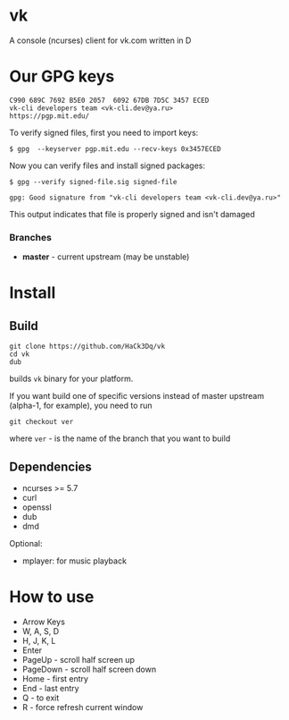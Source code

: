 # vk
A console (ncurses) client for vk.com written in D

# Our GPG keys

```
C990 689C 7692 B5E0 2057  6092 67DB 7D5C 3457 ECED 
vk-cli developers team <vk-cli.dev@ya.ru>
https://pgp.mit.edu/
```

To verify signed files, first you need to import keys:

` $ gpg  --keyserver pgp.mit.edu --recv-keys 0x3457ECED `

Now you can verify files and install signed packages:

` $ gpg --verify signed-file.sig signed-file `

`gpg: Good signature from "vk-cli developers team <vk-cli.dev@ya.ru>"`

This output indicates that file is properly signed and isn't damaged

### Branches
+ **master** - current upstream (may be unstable) 

# Install

## Build

```
git clone https://github.com/HaCk3Dq/vk
cd vk
dub
```
builds `vk` binary for your platform.

If you want build one of specific versions instead of master upstream (alpha-1, for example), you need to run
```
git checkout ver
```
where `ver` - is the name of the branch that you want to build

## Dependencies

+ ncurses >= 5.7
+ curl
+ openssl
+ dub
+ dmd

Optional:

+ mplayer: for music playback

# How to use

+ Arrow Keys
+ W, A, S, D
+ H, J, K, L
+ Enter
+ PageUp - scroll half screen up
+ PageDown - scroll half screen down
+ Home - first entry 
+ End - last entry
+ Q - to exit
+ R - force refresh current window
